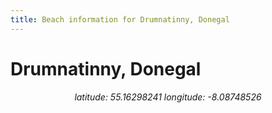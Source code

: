 ```yaml
---
title: Beach information for Drumnatinny, Donegal
---
```

# Drumnatinny, Donegal 

<div align="center"><i>latitude: 55.16298241 longitude: -8.08748526</i></div>